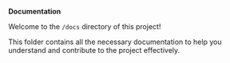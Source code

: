 **Documentation**

Welcome to the `/docs` directory of this project!

This folder contains all the necessary documentation to help you understand and contribute to the project effectively.
